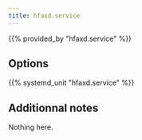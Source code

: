 ```yaml
---
title: hfaxd.service
---
```


{{% provided_by "hfaxd.service" %}}

## Options

{{% systemd_unit "hfaxd.service" %}}

## Additionnal notes

Nothing here.